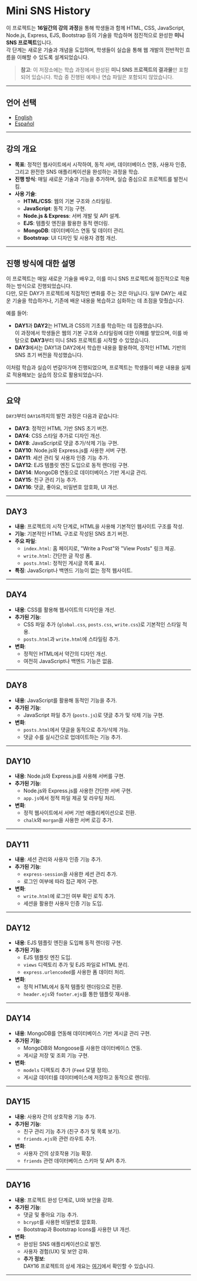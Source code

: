 # Mini SNS History

이 프로젝트는 **16일간의 강의 과정**을 통해 학생들과 함께 HTML, CSS, JavaScript, Node.js, Express, EJS, Bootstrap 등의 기술을 학습하며 점진적으로 완성한 **미니 SNS 프로젝트**입니다.  
각 단계는 새로운 기술과 개념을 도입하며, 학생들이 실습을 통해 웹 개발의 전반적인 흐름을 이해할 수 있도록 설계되었습니다.

> **참고**: 이 저장소에는 학습 과정에서 완성된 **미니 SNS 프로젝트의 결과물**만 포함되어 있습니다. 학습 중 진행된 예제나 연습 파일은 포함되지 않았습니다.

---

## 언어 선택

- [English](../README.md)
- [Español](./README_ES.md)

---

## 강의 개요

- **목표**: 정적인 웹사이트에서 시작하여, 동적 서버, 데이터베이스 연동, 사용자 인증, 그리고 완전한 SNS 애플리케이션을 완성하는 과정을 학습.
- **진행 방식**: 매일 새로운 기술과 기능을 추가하며, 실습 중심으로 프로젝트를 발전시킴.
- **사용 기술**:
  - **HTML/CSS**: 웹의 기본 구조와 스타일링.
  - **JavaScript**: 동적 기능 구현.
  - **Node.js & Express**: 서버 개발 및 API 설계.
  - **EJS**: 템플릿 엔진을 활용한 동적 렌더링.
  - **MongoDB**: 데이터베이스 연동 및 데이터 관리.
  - **Bootstrap**: UI 디자인 및 사용자 경험 개선.

---

## 진행 방식에 대한 설명

이 프로젝트는 매일 새로운 기술을 배우고, 이를 미니 SNS 프로젝트에 점진적으로 적용하는 방식으로 진행되었습니다.  
다만, 모든 DAY가 프로젝트에 직접적인 변화를 주는 것은 아닙니다. 일부 DAY는 새로운 기술을 학습하거나, 기존에 배운 내용을 복습하고 심화하는 데 초점을 맞췄습니다.

예를 들어:

- **DAY1**과 **DAY2**는 HTML과 CSS의 기초를 학습하는 데 집중했습니다.  
  이 과정에서 학생들은 웹의 기본 구조와 스타일링에 대한 이해를 쌓았으며, 이를 바탕으로 **DAY3**부터 미니 SNS 프로젝트를 시작할 수 있었습니다.
- **DAY3**에서는 DAY1과 DAY2에서 학습한 내용을 활용하여, 정적인 HTML 기반의 SNS 초기 버전을 작성했습니다.

이처럼 학습과 실습이 번갈아가며 진행되었으며, 프로젝트는 학생들이 배운 내용을 실제로 적용해보는 실습의 장으로 활용되었습니다.

---

## 요약

`DAY3`부터 `DAY16`까지의 발전 과정은 다음과 같습니다:

- **DAY3**: 정적인 HTML 기반 SNS 초기 버전.
- **DAY4**: CSS 스타일 추가로 디자인 개선.
- **DAY8**: JavaScript로 댓글 추가/삭제 기능 구현.
- **DAY10**: Node.js와 Express.js를 사용한 서버 구현.
- **DAY11**: 세션 관리 및 사용자 인증 기능 추가.
- **DAY12**: EJS 템플릿 엔진 도입으로 동적 렌더링 구현.
- **DAY14**: MongoDB 연동으로 데이터베이스 기반 게시글 관리.
- **DAY15**: 친구 관리 기능 추가.
- **DAY16**: 댓글, 좋아요, 비밀번호 암호화, UI 개선.

---

## DAY3

- **내용**: 프로젝트의 시작 단계로, HTML을 사용해 기본적인 웹사이트 구조를 작성.
- **기능**: 기본적인 HTML 구조로 작성된 SNS 초기 버전.
- **주요 파일**:
  - `index.html`: 홈 페이지로, "Write a Post"와 "View Posts" 링크 제공.
  - `write.html`: 간단한 글 작성 폼.
  - `posts.html`: 정적인 게시글 목록 표시.
- **특징**: JavaScript나 백엔드 기능이 없는 정적 웹사이트.

---

## DAY4

- **내용**: CSS를 활용해 웹사이트의 디자인을 개선.
- **추가된 기능**:
  - CSS 파일 추가 (`global.css`, `posts.css`, `write.css`)로 기본적인 스타일 적용.
  - `posts.html`과 `write.html`에 스타일링 추가.
- **변화**:
  - 정적인 HTML에서 약간의 디자인 개선.
  - 여전히 JavaScript나 백엔드 기능은 없음.

---

## DAY8

- **내용**: JavaScript를 활용해 동적인 기능을 추가.
- **추가된 기능**:
  - JavaScript 파일 추가 (`posts.js`)로 댓글 추가 및 삭제 기능 구현.
- **변화**:
  - `posts.html`에서 댓글을 동적으로 추가/삭제 가능.
  - 댓글 수를 실시간으로 업데이트하는 기능 추가.

---

## DAY10

- **내용**: Node.js와 Express.js를 사용해 서버를 구현.
- **추가된 기능**:
  - Node.js와 Express.js를 사용한 간단한 서버 구현.
  - `app.js`에서 정적 파일 제공 및 라우팅 처리.
- **변화**:
  - 정적 웹사이트에서 서버 기반 애플리케이션으로 전환.
  - `chalk`와 `morgan`을 사용한 서버 로깅 추가.

---

## DAY11

- **내용**: 세션 관리와 사용자 인증 기능 추가.
- **추가된 기능**:
  - `express-session`을 사용한 세션 관리 추가.
  - 로그인 여부에 따라 접근 제어 구현.
- **변화**:
  - `write.html`에 로그인 여부 확인 로직 추가.
  - 세션을 활용한 사용자 인증 기능 도입.

---

## DAY12

- **내용**: EJS 템플릿 엔진을 도입해 동적 렌더링 구현.
- **추가된 기능**:
  - EJS 템플릿 엔진 도입.
  - `views` 디렉토리 추가 및 EJS 파일로 HTML 분리.
  - `express.urlencoded`를 사용한 폼 데이터 처리.
- **변화**:
  - 정적 HTML에서 동적 템플릿 렌더링으로 전환.
  - `header.ejs`와 `footer.ejs`를 통한 템플릿 재사용.

---

## DAY14

- **내용**: MongoDB를 연동해 데이터베이스 기반 게시글 관리 구현.
- **추가된 기능**:
  - MongoDB와 Mongoose를 사용한 데이터베이스 연동.
  - 게시글 저장 및 조회 기능 구현.
- **변화**:
  - `models` 디렉토리 추가 (`Feed` 모델 정의).
  - 게시글 데이터를 데이터베이스에 저장하고 동적으로 렌더링.

---

## DAY15

- **내용**: 사용자 간의 상호작용 기능 추가.
- **추가된 기능**:
  - 친구 관리 기능 추가 (친구 추가 및 목록 보기).
  - `friends.ejs`와 관련 라우트 추가.
- **변화**:
  - 사용자 간의 상호작용 기능 확장.
  - `friends` 관련 데이터베이스 스키마 및 API 추가.

---

## DAY16

- **내용**: 프로젝트 완성 단계로, UI와 보안을 강화.
- **추가된 기능**:
  - 댓글 및 좋아요 기능 추가.
  - `bcrypt`를 사용한 비밀번호 암호화.
  - Bootstrap과 Bootstrap Icons를 사용한 UI 개선.
- **변화**:
  - 완성된 SNS 애플리케이션으로 발전.
  - 사용자 경험(UX) 및 보안 강화.
  - **추가 정보**:  
    DAY16 프로젝트의 상세 개요는 [여기](../DAY16/mini-sns/README.md)에서 확인할 수 있습니다.

---
